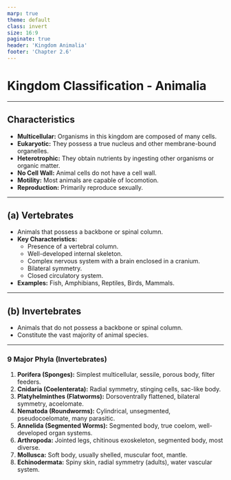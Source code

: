 ```yaml
---
marp: true
theme: default
class: invert
size: 16:9
paginate: true
header: 'Kingdom Animalia'
footer: 'Chapter 2.6'
---
```


# Kingdom Classification - Animalia

---

## Characteristics

*   **Multicellular:** Organisms in this kingdom are composed of many cells.
*   **Eukaryotic:** They possess a true nucleus and other membrane-bound organelles.
*   **Heterotrophic:** They obtain nutrients by ingesting other organisms or organic matter.
*   **No Cell Wall:** Animal cells do not have a cell wall.
*   **Motility:** Most animals are capable of locomotion.
*   **Reproduction:** Primarily reproduce sexually.

---

## (a) Vertebrates

*   Animals that possess a backbone or spinal column.
*   **Key Characteristics:**
    *   Presence of a vertebral column.
    *   Well-developed internal skeleton.
    *   Complex nervous system with a brain enclosed in a cranium.
    *   Bilateral symmetry.
    *   Closed circulatory system.
*   **Examples:** Fish, Amphibians, Reptiles, Birds, Mammals.

---

## (b) Invertebrates

*   Animals that do not possess a backbone or spinal column.
*   Constitute the vast majority of animal species.

---

### 9 Major Phyla (Invertebrates)

1.  **Porifera (Sponges):** Simplest multicellular, sessile, porous body, filter feeders.
2.  **Cnidaria (Coelenterata):** Radial symmetry, stinging cells, sac-like body.
3.  **Platyhelminthes (Flatworms):** Dorsoventrally flattened, bilateral symmetry, acoelomate.
4.  **Nematoda (Roundworms):** Cylindrical, unsegmented, pseudocoelomate, many parasitic.
5.  **Annelida (Segmented Worms):** Segmented body, true coelom, well-developed organ systems.
6.  **Arthropoda:** Jointed legs, chitinous exoskeleton, segmented body, most diverse.
7.  **Mollusca:** Soft body, usually shelled, muscular foot, mantle.
8.  **Echinodermata:** Spiny skin, radial symmetry (adults), water vascular system.
